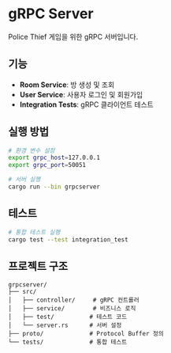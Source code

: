 # gRPC Server

Police Thief 게임을 위한 gRPC 서버입니다.

## 기능

- **Room Service**: 방 생성 및 조회
- **User Service**: 사용자 로그인 및 회원가입
- **Integration Tests**: gRPC 클라이언트 테스트

## 실행 방법

```bash
# 환경 변수 설정
export grpc_host=127.0.0.1
export grpc_port=50051

# 서버 실행
cargo run --bin grpcserver
```

## 테스트

```bash
# 통합 테스트 실행
cargo test --test integration_test
```

## 프로젝트 구조

```
grpcserver/
├── src/
│   ├── controller/     # gRPC 컨트롤러
│   ├── service/        # 비즈니스 로직
│   ├── test/          # 테스트 코드
│   └── server.rs      # 서버 설정
├── proto/             # Protocol Buffer 정의
└── tests/             # 통합 테스트
``` 